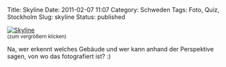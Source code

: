 Title: Skyline
Date: 2011-02-07 11:07
Category: Schweden
Tags: Foto, Quiz, Stockholm
Slug: skyline
Status: published

[![Skyline](/pic/sthmpanor_s.jpg "Skyline")](/pic/sthmpanor_l.jpg)  
<small>(zum vergrößern klicken)</small>

Na, wer erkennt welches Gebäude und wer kann anhand der Perspektive
sagen, von wo das fotografiert ist? :)


